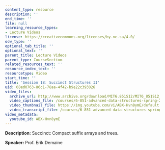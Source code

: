 ```yaml
---
content_type: resource
description: ''
end_time: ''
file: null
learning_resource_types:
- Lecture Videos
license: https://creativecommons.org/licenses/by-nc-sa/4.0/
ocw_type: ''
optional_tab_title: ''
optional_text: ''
parent_title: Lecture Videos
parent_type: CourseSection
related_resources_text: ''
resource_index_text: ''
resourcetype: Video
start_time: ''
title: 'Session 18: Succinct Structures II'
uid: 08ed0763-86c1-78aa-4f42-b9e22c393026
video_files:
  archive_url: http://www.archive.org/download/MIT6.851S12/MIT6_851S12_lec18_300k.mp4
  video_captions_file: /courses/6-851-advanced-data-structures-spring-2012/9c18b7f6d1405f4b90828f0811c62ec7_ABX-Hvn8ymE.vtt
  video_thumbnail_file: https://img.youtube.com/vi/ABX-Hvn8ymE/default.jpg
  video_transcript_file: /courses/6-851-advanced-data-structures-spring-2012/cf225dffc85272835a73d436d6db813b_ABX-Hvn8ymE.pdf
video_metadata:
  youtube_id: ABX-Hvn8ymE
---
```


**Description:** Succinct: Compact suffix arrays and trees.

**Speaker:** Prof. Erik Demaine

